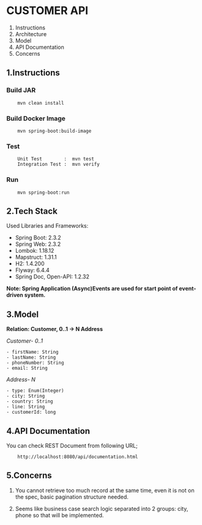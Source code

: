 # CUSTOMER API

1. Instructions
2. Architecture
3. Model
4. API Documentation
5. Concerns


## 1.Instructions

### Build JAR

```
    mvn clean install
```

### Build Docker Image

```
    mvn spring-boot:build-image
```

### Test

```
    Unit Test        :  mvn test
    Integration Test :  mvn verify
```

### Run

```
    mvn spring-boot:run
```

## 2.Tech Stack

Used Libraries and Frameworks:
- Spring Boot: 2.3.2
- Spring Web: 2.3.2
- Lombok: 1.18.12
- Mapstruct: 1.31.1
- H2: 1.4.200
- Flyway: 6.4.4
- Spring Doc, Open-API: 1.2.32

**Note: Spring Application (Async)Events are used for start point of event-driven system.** 

## 3.Model

**Relation: Customer, 0..1 -> N Address**


*Customer- 0..1*

```
- firstName: String
- lastName: String
- phoneNumber: String
- email: String
```

*Address- N*
```
- type: Enum(Integer)
- city: String
- country: String
- line: String
- customerId: long
```



## 4.API Documentation

You can check REST Document from following URL;
```
    http://localhost:8080/api/documentation.html
```

## 5.Concerns

1. You cannot retrieve too much record at the same time, 
even it is not on the spec, basic pagination structure needed.

2. Seems like business case search logic separated into 2 groups: city, phone so that will be implemented.  